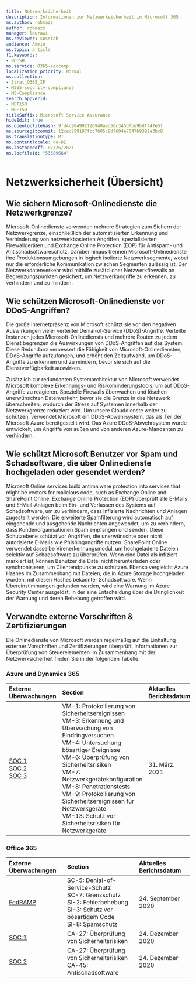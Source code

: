 ```yaml
---
title: Netzwerksicherheit
description: Informationen zur Netzwerksicherheit in Microsoft 365
ms.author: robmazz
author: robmazz
manager: laurawi
ms.reviewer: sosstah
audience: Admin
ms.topic: article
f1.keywords:
- NOCSH
ms.service: O365-seccomp
localization_priority: Normal
ms.collection:
- Strat_O365_IP
- M365-security-compliance
- MS-Compliance
search.appverid:
- MET150
- MOE150
titleSuffix: Microsoft Service Assurance
hideEdit: true
ms.openlocfilehash: 9fd4c904992f26949aed66c345dfbe9bdff47e5f
ms.sourcegitcommit: 12cec299197fbc7b05c8d7604e7047b9392e3bc8
ms.translationtype: MT
ms.contentlocale: de-DE
ms.lasthandoff: 07/26/2021
ms.locfileid: "53589664"
---
```

# <a name="network-security-overview"></a>Netzwerksicherheit (Übersicht)

## <a name="how-do-microsoft-online-services-secure-the-network-boundary"></a>Wie sichern Microsoft-Onlinedienste die Netzwerkgrenze?

Microsoft-Onlinedienste verwenden mehrere Strategien zum Sichern der Netzwerkgrenze, einschließlich der automatisierten Erkennung und Verhinderung von netzwerkbasierten Angriffen, spezialisierten Firewallgeräten und Exchange Online Protection (EOP) für Antispam- und Antischadsoftwareschutz. Darüber hinaus trennen Microsoft-Onlinedienste ihre Produktionsumgebungen in logisch isolierte Netzwerksegmente, wobei nur die erforderliche Kommunikation zwischen Segmenten zulässig ist. Der Netzwerkdatenverkehr wird mithilfe zusätzlicher Netzwerkfirewalls an Begrenzungspunkten gesichert, um Netzwerkangriffe zu erkennen, zu verhindern und zu mindern.

## <a name="how-do-microsoft-online-services-defend-against-ddos-attacks"></a>Wie schützen Microsoft-Onlinedienste vor DDoS-Angriffen?

Die große Internetpräsenz von Microsoft schützt sie vor den negativen Auswirkungen vieler verteilter Denial-of-Service (DDoS)-Angriffe. Verteilte Instanzen jedes Microsoft-Onlinediensts und mehrere Routen zu jedem Dienst begrenzen die Auswirkungen von DDoS-Angriffen auf das System. Diese Redundanz verbessert die Fähigkeit von Microsoft-Onlinediensten, DDoS-Angriffe aufzufangen, und erhöht den Zeitaufwand, um DDoS-Angriffe zu erkennen und zu mindern, bevor sie sich auf die Dienstverfügbarkeit auswirken.

Zusätzlich zur redundanten Systemarchitektur von Microsoft verwendet Microsoft komplexe Erkennungs- und Risikominderungstools, um auf DDoS-Angriffe zu reagieren. Spezielle Firewalls überwachen und löschen unerwünschten Datenverkehr, bevor sie die Grenze in das Netzwerk überschreiten, wodurch der Stress auf Systemen innerhalb der Netzwerkgrenze reduziert wird. Um unsere Clouddienste weiter zu schützen, verwendet Microsoft ein DDoS-Abwehrsystem, das als Teil der Microsoft Azure bereitgestellt wird. Das Azure DDoS-Abwehrsystem wurde entwickelt, um Angriffe von außen und von anderen Azure-Mandanten zu verhindern.

## <a name="how-does-microsoft-protect-users-against-spam-and-malware-being-uploaded-or-sent-through-online-services"></a>Wie schützt Microsoft Benutzer vor Spam und Schadsoftware, die über Onlinedienste hochgeladen oder gesendet werden?

Microsoft Online services build antimalware protection into services that might be vectors for malicious code, such as Exchange Online and SharePoint Online. Exchange Online Protection (EOP) überprüft alle E-Mails und E-Mail-Anlagen beim Ein- und Verlassen des Systems auf Schadsoftware, um zu verhindern, dass infizierte Nachrichten und Anlagen zugestellt werden. Die erweiterte Spamfilterung wird automatisch auf eingehende und ausgehende Nachrichten angewendet, um zu verhindern, dass Kundenorganisationen Spam empfangen und senden. Diese Schutzebene schützt vor Angriffen, die unerwünschte oder nicht autorisierte E-Mails wie Phishingangriffe nutzen. SharePoint Online verwendet dasselbe Virenerkennungsmodul, um hochgeladene Dateien selektiv auf Schadsoftware zu überprüfen. Wenn eine Datei als infiziert markiert ist, können Benutzer die Datei nicht herunterladen oder synchronisieren, um Clientendpunkte zu schützen. Ebenso vergleicht Azure Hashes im Zusammenhang mit Dateien, die in Azure Storage hochgeladen wurden, mit diesen Hashes bekannter Schadsoftware. Wenn Übereinstimmungen gefunden werden, wird eine Warnung im Azure Security Center ausgelöst, in der eine Entscheidung über die Dringlichkeit der Warnung und deren Behebung getroffen wird.

## <a name="related-external-regulations--certifications"></a>Verwandte externe Vorschriften & Zertifizierungen

Die Onlinedienste von Microsoft werden regelmäßig auf die Einhaltung externer Vorschriften und Zertifizierungen überprüft. Informationen zur Überprüfung von Steuerelementen im Zusammenhang mit der Netzwerksicherheit finden Sie in der folgenden Tabelle.

### <a name="azure-and-dynamics-365"></a>Azure und Dynamics 365

| **Externe Überwachungen** | **Section** | **Aktuelles Berichtsdatum** |
|:--------------------|:------------|:-----------------------|
| [SOC 1](https://servicetrust.microsoft.com/ViewPage/MSComplianceGuideV3?command=Download&downloadType=Document&downloadId=b8721ebd-af20-42fe-b22f-8332b0a19517&tab=7027ead0-3d6b-11e9-b9e1-290b1eb4cdeb&docTab=7027ead0-3d6b-11e9-b9e1-290b1eb4cdeb_SOC_%2F_SSAE_16_Reports) <br> [SOC 2](https://servicetrust.microsoft.com/ViewPage/MSComplianceGuideV3?command=Download&downloadType=Document&downloadId=234a0f57-83c1-4afc-a586-a0e7a59592f7&tab=7027ead0-3d6b-11e9-b9e1-290b1eb4cdeb&docTab=7027ead0-3d6b-11e9-b9e1-290b1eb4cdeb_SOC_%2F_SSAE_16_Reports) <br> [SOC 3](https://servicetrust.microsoft.com/ViewPage/MSComplianceGuideV3?command=Download&downloadType=Document&downloadId=75c8cbf6-e456-473c-a05e-34fea888ec2a&tab=7027ead0-3d6b-11e9-b9e1-290b1eb4cdeb&docTab=7027ead0-3d6b-11e9-b9e1-290b1eb4cdeb_SOC_%2F_SSAE_16_Reports) | VM-1: Protokollierung von Sicherheitsereignissen <br> VM-3: Erkennung und Überwachung von Eindringversuchen <br> VM-4: Untersuchung bösartiger Ereignisse <br> VM-6: Überprüfung von Sicherheitsrisiken <br> VM-7: Netzwerkgerätekonfiguration <br> VM-8: Penetrationstests <br> VM-9: Protokollierung von Sicherheitsereignissen für Netzwerkgeräte <br> VM-13: Schutz vor Sicherheitsrisiken für Netzwerkgeräte | 31. März. 2021 |

### <a name="office-365"></a>Office 365

| **Externe Überwachungen** | **Section** | **Aktuelles Berichtsdatum** |
|:--------------------|:------------|:-----------------------|
| [FedRAMP](https://compliance.microsoft.com/compliancemanager) | SC-5: Denial-of-Service-Schutz <br> SC-7: Grenzschutz <br> SI-2: Fehlerbehebung <br> SI-3: Schutz vor bösartigem Code <br> SI-8: Spamschutz | 24. September 2020 |
| [SOC 1](https://servicetrust.microsoft.com/ViewPage/MSComplianceGuideV3?command=Download&downloadType=Document&downloadId=90df3f9c-3aaf-4dbf-99d0-ca9f2991721b&tab=7027ead0-3d6b-11e9-b9e1-290b1eb4cdeb&docTab=7027ead0-3d6b-11e9-b9e1-290b1eb4cdeb_SOC_%2F_SSAE_16_Reports) | CA-27: Überprüfung von Sicherheitsrisiken | 24. Dezember 2020 |
| [SOC 2](https://servicetrust.microsoft.com/ViewPage/MSComplianceGuideV3?command=Download&downloadType=Document&downloadId=a73c1738-7892-42b7-acd3-87b6371c53f6&tab=7027ead0-3d6b-11e9-b9e1-290b1eb4cdeb&docTab=7027ead0-3d6b-11e9-b9e1-290b1eb4cdeb_SOC_%2F_SSAE_16_Reports) | CA-27: Überprüfung von Sicherheitsrisiken <br> CA-45: Antischadsoftware | 24. Dezember 2020 |